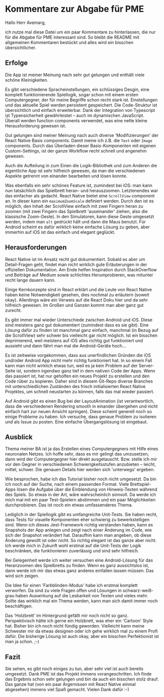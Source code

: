 # Kommentare zur Abgabe für PME

Hallo Herr Avemarg,

ich nutze mal diese Datei um ein paar Kommentare zu hinterlassen, die nur für die Abgabe für PME interessant sind. So bleibt die README mit allgemeinen Kommentaren bestückt und alles wird ein bisschen übersichtlicher.

## Erfolge

Die App ist meiner Meinung nach sehr gut gelungen und enthält viele schöne Kleinigkeiten.

Es gibt verschiedene Spracheinstellungen, ein schlüssiges Desgin, eine komplett funktionierende Spiellogik, sogar schon mit einem ersten Computergegner, der für meine Begriffe schon recht stark ist. Einstellungen und das aktuelle Spiel werden persistent gespeichert. Die Code-Struktur ist übersichtlich und einfach erweiterbar. Dank der Integration von Typescript ist Typensicherheit gewährleistet – auch im dynamischen JavaScript. Überall werden function components verwendet, was eine nette kleine Herausforderung gewesen ist.

Gut gelungen sind meiner Meinung nach auch diverse 'Modifizierungen' der React Native Basis components. Damit meine ich z.B. die `Text` oder `Image` components. Durch das Überladen dieser Basis-Komponenten mit eigenen Custom-Settings, ist der ganze Workflow recht schnell und angenehm gewesen.

Auch die Aufteilung in zum Einen die Logik-Bibliothek und zum Anderen die eigentliche App ist sehr hilfreich gewesen, da man die verschiedenen Aspekte getrennt von einander bearbeiten und lösen konnte.

Was ebenfalls ein sehr schönes Feature ist, zumindest bei iOS: man kann nun tatsächlich das Spielbrett heran- und herauszoomen. Letztenendes war das einfacher als gedacht. React Native bietet eine `ScrollView` component an. In dieser kann ein `maximumZoomScale` definiert werden. Durch den ist es möglich, den Inhalt der ScrollView einfach mit zwei Fingern heran zu zoomen (mit zwei Fingern das Spielbrett 'auseinander' ziehen, also die klassische Zoom-Geste). In den Simulatoren, kann diese Geste umgesetzt werden, indem man `alt` gedrückt hält und dann die Maus benutzt. Für Android scheint es dafür wirklich keine einfache Lösung zu geben, aber immerhin auf iOS ist das einfach und elegant geglückt.

## Herausforderungen

React Native ist im Ansatz recht gut dokumentiert. Sobald es aber um Detail-Fragen geht, findet man nicht wirklich gute Erläuterungen in der offiziellen Dokumentation. Am Ende helfen Inspiration durch StackOverflow und Beiträge auf Medium sowie schlichtes Herumprobieren, was mitunter recht lange dauern kann.

Einige Kernkonzepte sind in React erklärt und die Leute von React Native haben keine Notwendigkeit gesehen, dies nochmal zu erläutern (soweit okay). Allerdings wäre ein Verweis auf die React Doku hier und da sehr hilfreich gewesen. Im Großen und Ganzen kommt man aber ganz gut zurecht.

Es gibt immer mal wieder Unterschiede zwischen Android und iOS. Diese sind meistens ganz gut dokumentiert (zumindest dass es sie gibt). Eine Lösung dafür zu finden ist manchmal ganz einfach, manchmal (in Bezug auf die ScrollView) sehr schwer bis vielleicht gar nicht möglich. Ist ein bisschen deprimierend, weil meistens auf iOS alles richtig gut funktioniert und aussieht und dann fährt man mal die Android-Geräte hoch...

Es ist zeitweise vorgekommen, dass aus unerfindlichen Gründen die iOS und/oder Android App nicht mehr richtig funktioniert hat. In so einem Fall kann man nicht wirklich etwas tun, weil es ja kein Problem auf der Server-Seite ist, sondern irgendwo ganz tief in dem nativen Code der Apps. Wenn das passiert ist, hat nur geholfen ein neues Projekt zu erstellen und den Code rüber zu kopieren. Daher sind in diesem Git-Repo diverse Branches mit unterschiedlichen Zuständen des frisch initialisierten React Native Projektes, um schnell neustarten zu können, falls das mal wieder passiert.

Auf Android gibt es einen Bug bei der LayoutAnimation (ist verantwortlich, dass die verschiedenen Rendering smooth in einander übergehen und nicht einfach hart zur neuen Ansicht springen). Diese scheint generell noch so einige Probleme zu haben. Ich versuche, dass genaue Problem zu isolieren und als Issue zu posten. Eine einfache Übergangslösung ist eingebaut.

## Ausblick

Thema meiner BA ist ja das Erstellen eines Computergegners mit Hilfe eines neuronalen Netzes. Ich hoffe sehr, dass es mir gelingt das umzusetzen, dann wird der Computergegner hier direkt ausgetauscht. Bzw. stelle ich mir vor den Gegner in verschiedenen Schwierigkeitsstufen anzubieten – leicht, mittel, schwer. Die genauen Details hier werden sich 'unterwegs' ergeben.

Wie besprochen, habe ich das Tutorial bisher noch nicht umgesetzt. Da bin ich noch auf der Suche, nach einem passenden Format. Viele Brettspiel-Apps lösen die Aufgabe über die Einblendung von Hinweis-Texten während des Spiels. So etwas in der Art, wäre wahrscheinlich sinnvoll. Da werde ich mich mal mit ein paar Test-Spielern abstimmen und ein paar Möglichkeiten durchprobieren. Das ist noch ein etwas umfassenderes Thema.

Lediglich in der Spiellogik gibt es umfangreiche Unit-Tests. Sie haben recht, dass Tests für visuelle Komponenten eher schwierig zu bewerkstelligen sind. Wenn ich dieses Jest-Framework richtig verstanden haben, kann es Snapshots der App anlegen und zeigt nach einer Änderung im Code, wie sich der Snapshot verändert hat. Daraufhin kann man angeben, ob diese Änderung gewollt ist oder nicht. So richtig elegant ist das ganze aber nicht. Ich werde mich in Zukunft wohl erstmal auf die Unit-Tests der Logik beschränken, die funktionieren zuverlässig und sind sehr hilfreich.

Bei Gelegenheit werde ich weiter versuchen eine Android-Lösung für das Heranzoomen des Spielbretts zu finden. Wenn es ganz aussichtslos ist, dann werde ich mir das etwas ganz anderes einfallen lassen müssen. Das wird sich zeigen.

Die Idee für einen 'Farbblinden-Modus' habe ich erstmal komplett verworfen. Da sind zu viele Fragen offen und Lösungen in schwarz-weiß-grau haben Auswirkung auf die Lesbarkeit von Texten und vieles mehr. Sollte das wirklich mal ein Thema werden, kann man sich damit immer noch beschäftigen.

Das 'Holzbrett' im Hintergrund gefällt mir noch nicht so ganz. Perspektivisch hätte ich gerne ein Holzbrett, was eher ein 'Cartoon' Style hat. Bisher bin ich noch nicht fündig geworden. Vielleicht kann meine Schwester mir da etwas designen oder ich gehe wirklich mal zu einem Profi dafür. Die bisherige Lösung ist auch okay, aber ein bisschen Perfektionist ist man ja schon. ;-)

## Fazit

Sie sehen, es gibt noch einiges zu tun, aber sehr viel ist auch bereits umgesetzt. Dank PME ist das Projekt immens vorangeschritten. Ich finde das Ergebnis schon sehr gelungen und bin da auch ein bisschen stolz drauf. Das ganze hat (von ein paar Ärgernissen mit React Native einmal abgesehen) immens viel Spaß gemacht. Vielen Dank dafür :-)